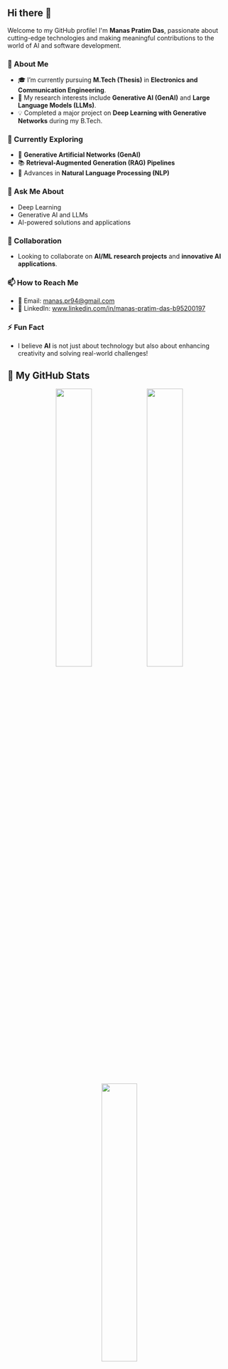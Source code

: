 ## Hi there 👋  

Welcome to my GitHub profile! I'm **Manas Pratim Das**, passionate about cutting-edge technologies and making meaningful contributions to the world of AI and software development.

### 🚀 About Me
- 🎓 I’m currently pursuing **M.Tech (Thesis)** in **Electronics and Communication Engineering**.  
- 🔬 My research interests include **Generative AI (GenAI)** and **Large Language Models (LLMs)**.  
- 💡 Completed a major project on **Deep Learning with Generative Networks** during my B.Tech.  

### 🌱 Currently Exploring
- 🤖 **Generative Artificial Networks (GenAI)**  
- 📚 **Retrieval-Augmented Generation (RAG) Pipelines**  
- 🧠 Advances in **Natural Language Processing (NLP)**  

### 💬 Ask Me About
- Deep Learning  
- Generative AI and LLMs  
- AI-powered solutions and applications  

### 👯 Collaboration
- Looking to collaborate on **AI/ML research projects** and **innovative AI applications**.  

### 📫 How to Reach Me
- 📧 Email: manas.pr94@gmail.com
- 💼 LinkedIn: www.linkedin.com/in/manas-pratim-das-b95200197

### ⚡ Fun Fact
- I believe **AI** is not just about technology but also about enhancing creativity and solving real-world challenges!


## 🚀 My GitHub Stats
<p align="center">
  <img width="40%" src="https://github-readme-stats.vercel.app/api?username=manas-pr&show_icons=true&theme=tokyonight" />   
  
  <img width="40%" src="https://https://github-readme-streak-stats.herokuapp.com/?user=manas-pr&theme=tokyonight" />   
  
  <img width="40%" src="https://github-readme-stats.vercel.app/api/top-langs/?username=manas-pr&layout=compact&theme=tokyonight" />   
  
</p>


---

Thanks for stopping by! Feel free to explore my repositories and connect. Let's build the future together! 🌟
